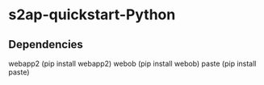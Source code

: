 s2ap-quickstart-Python
======================

## Dependencies
webapp2 (pip install webapp2)
webob (pip install webob)
paste (pip install paste)

